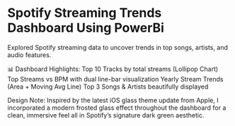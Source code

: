 # Spotify Streaming Trends Dashboard Using PowerBi

Explored Spotify streaming data to uncover trends in top songs, artists, and audio features.

📊 Dashboard Highlights:
Top 10 Tracks by total streams (Lollipop Chart)
Top Streams vs BPM with dual line-bar visualization
Yearly Stream Trends (Area + Moving Avg Line)
Top 3 Songs & Artists beautifully displayed

Design Note:
Inspired by the latest iOS glass theme update from Apple, I incorporated a modern frosted glass effect throughout the dashboard for a clean, immersive feel all in Spotify’s signature dark green aesthetic.
